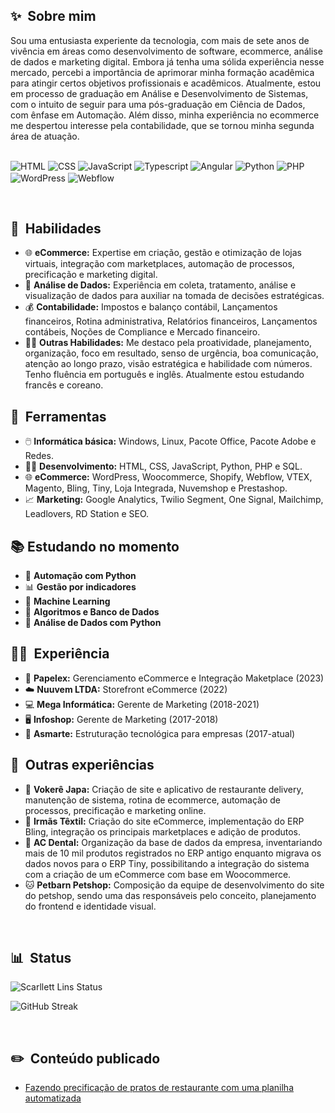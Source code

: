## ✨  &nbsp;Sobre mim
Sou uma entusiasta experiente da tecnologia, com mais de sete anos de vivência em áreas como desenvolvimento de software, ecommerce, análise de dados e marketing digital. Embora já tenha uma sólida experiência nesse mercado, percebi a importância de aprimorar minha formação acadêmica para atingir certos objetivos profissionais e acadêmicos. Atualmente, estou em processo de graduação em Análise e Desenvolvimento de Sistemas, com o intuito de seguir para uma pós-graduação em Ciência de Dados, com ênfase em Automação. Além disso, minha experiência no ecommerce me despertou interesse pela contabilidade, que se tornou minha segunda área de atuação.
## 
<div style="display: inline_block">
<img align="center" alt="HTML" src="https://img.shields.io/badge/html5-E34F26?style=for-the-badge&logo=html5&logoColor=white" />
<img align="center" alt="CSS" src="https://img.shields.io/badge/css3-2196F3?style=for-the-badge&logo=css3&logoColor=white" />
<img align="center" alt="JavaScript" src="https://img.shields.io/badge/javascript-F0DA4A?style=for-the-badge&logo=javascript&logoColor=black" />
<img align="center" alt="Typescript" src="https://img.shields.io/badge/typescript-007ACC?style=for-the-badge&logo=typescript&logoColor=white" />
<img align="center" alt="Angular" src="https://img.shields.io/badge/angular-A83859?style=for-the-badge&logo=angular&logoColor=white" />
<img align="center" alt="Python" src="https://img.shields.io/badge/python-367C39?style=for-the-badge&logo=python&logoColor=white" />
<img align="center" alt="PHP" src="https://img.shields.io/badge/php-7868B0?style=for-the-badge&logo=php&logoColor=white" />
<img align="center" alt="WordPress" src="https://img.shields.io/badge/wordpress-blue?style=for-the-badge&logo=wordpress&logoColor=white" />
<img align="center" alt="Webflow" src="https://img.shields.io/badge/webflow-389A2E?style=for-the-badge&logo=webflow&logoColor=white" />
</div>



&nbsp;
## 🤹 &nbsp;Habilidades
-   🌐 **eCommerce:** Expertise em criação, gestão e otimização de lojas virtuais, integração com marketplaces, automação de processos, precificação e marketing digital.
-   🔢 **Análise de Dados:** Experiência em coleta, tratamento, análise e visualização de dados para auxiliar na tomada de decisões estratégicas.
-   💰 **Contabilidade:** Impostos e balanço contábil, Lançamentos financeiros, Rotina administrativa, Relatórios financeiros, Lançamentos contábeis, Noções de Compliance e Mercado financeiro.
-   👩‍🚀 **Outras Habilidades:** Me destaco pela proatividade, planejamento, organização, foco em resultado, senso de urgência, boa comunicação, atenção ao longo prazo, visão estratégica e habilidade com números. Tenho fluência em português e inglês. Atualmente estou estudando francês e coreano.

## 🧰 &nbsp;Ferramentas
-   🖱️ **Informática básica:** Windows, Linux, Pacote Office, Pacote Adobe e Redes.
-   👨‍💻 **Desenvolvimento:** HTML, CSS, JavaScript, Python, PHP e SQL.
-   🌐 **eCommerce:** WordPress, Woocommerce, Shopify, Webflow, VTEX, Magento, Bling, Tiny, Loja Integrada, Nuvemshop e Prestashop.
-   📈 **Marketing:** Google Analytics, Twilio Segment, One Signal, Mailchimp, Leadlovers, RD Station e SEO.

## 📚 Estudando no momento
-   🐍 **Automação com Python**
-   📊 **Gestão por indicadores**
-   🤖 **Machine Learning**
-   🔢 **Algoritmos e Banco de Dados**
-   🐍 **Análise de Dados com Python**

## 👩‍💻 &nbsp;Experiência
-   📰 **Papelex:** Gerenciamento eCommerce e Integração Maketplace (2023)
-   ☁️ **Nuuvem LTDA:** Storefront eCommerce (2022)
-   💻 **Mega Informática:** Gerente de Marketing (2018-2021)
-   ️🖥️ **Infoshop:** Gerente de Marketing (2017-2018)
-   🔵 **Asmarte:** Estruturação tecnológica para empresas (2017-atual)

## 📂 &nbsp;Outras experiências
-   🍣 **Vokerê Japa:** Criação de site e aplicativo de restaurante delivery, manutenção de sistema, rotina de ecommerce, automação de processos, precificação e marketing online.
-   👗 **Irmãs Têxtil:** Criação do site eCommerce, implementação do ERP Bling, integração os principais marketplaces e adição de produtos.
-   🦷 **AC Dental:** Organização da base de dados da empresa, inventariando mais de 10 mil produtos registrados no ERP antigo enquanto migrava os dados novos para o ERP Tiny, possibilitando a integração do sistema com a criação de um eCommerce com base em Woocommerce.
-   🐱 **Petbarn Petshop:** Composição da equipe de desenvolvimento do site do petshop, sendo uma das responsáveis pelo conceito, planejamento do frontend e identidade visual.

&nbsp;


## 📊 &nbsp;Status

![Scarllett Lins Status](https://github-readme-stats.vercel.app/api?username=scarllettlins&show_icons=true&theme=dracula&count_private=true)

![GitHub Streak](https://github-readme-streak-stats.herokuapp.com/?user=scarllettlins&theme=dark&count_private=true&bg_color=0d1116&title_color=ce09ec&text_color=a4aacb&icon_color=007ec6)


&nbsp;

## ✏️ &nbsp;Conteúdo publicado

<!-- BLOG-POST-LIST:START -->
- [Fazendo precificação de pratos de restaurante com uma planilha automatizada](https://asmarte.com/materiais/precificacao-para-restaurantes/)
<!-- BLOG-POST-LIST:END -->

&nbsp;





